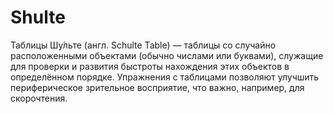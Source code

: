 # Shulte
Таблицы Шу́льте (англ. Schulte Table) — таблицы со случайно расположенными объектами (обычно числами или буквами), служащие для проверки и развития быстроты нахождения этих объектов в определённом порядке. Упражнения с таблицами позволяют улучшить периферическое зрительное восприятие, что важно, например, для скорочтения.
